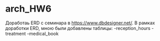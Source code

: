 # arch_HW6
Доработаь ERD c семинара в https://www.dbdesigner.net/.
В рамках доработки ERD, мною были добавлены таблицы:
-reception_hours
-treatment
-medical_book
